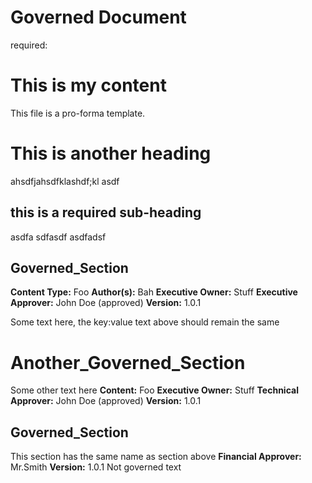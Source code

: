# Governed Document

required:

# This is my content

This file is a pro-forma template.

# This is another heading

ahsdfjahsdfklashdf;kl asdf

## this is a required sub-heading

asdfa
sdfasdf
asdfadsf

## Governed_Section
**Content Type:**  Foo
**Author(s):**  Bah
**Executive Owner:**  Stuff
**Executive Approver:**   John Doe (approved)
**Version:** 1.0.1

Some text here, the key:value text above should remain the same

# Another_Governed_Section
Some other text here
**Content:**  Foo
**Executive Owner:**  Stuff
**Technical Approver:**   John Doe (approved)
**Version:** 1.0.1


## Governed_Section
This section has the same name as section above
**Financial Approver:** Mr.Smith
**Version:** 1.0.1
Not governed text